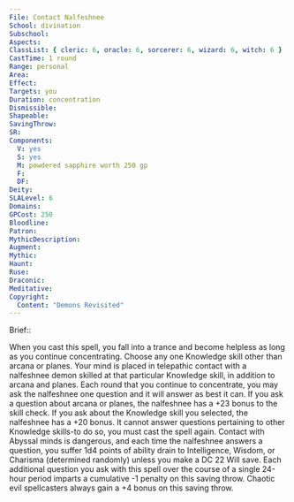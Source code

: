 ```yaml
---
File: Contact Nalfeshnee
School: divination
Subschool: 
Aspects: 
ClassList: { cleric: 6, oracle: 6, sorcerer: 6, wizard: 6, witch: 6 }
CastTime: 1 round
Range: personal
Area: 
Effect: 
Targets: you
Duration: concentration
Dismissible: 
Shapeable: 
SavingThrow: 
SR: 
Components:
  V: yes
  S: yes
  M: powdered sapphire worth 250 gp
  F: 
  DF: 
Deity: 
SLALevel: 6
Domains: 
GPCost: 250
Bloodline: 
Patron: 
MythicDescription: 
Augment: 
Mythic: 
Haunt: 
Ruse: 
Draconic: 
Meditative: 
Copyright:
  Content: "Demons Revisited"
---
```

Brief:: 

When you cast this spell, you fall into a trance and become helpless as long as you continue concentrating. Choose any one Knowledge skill other than arcana or planes. Your mind is placed in telepathic contact with a nalfeshnee demon skilled at that particular Knowledge skill, in addition to arcana and planes. Each round that you continue to concentrate, you may ask the nalfeshnee one question and it will answer as best it can. If you ask a question about arcana or planes, the nalfeshnee has a +23 bonus to the skill check. If you ask about the Knowledge skill you selected, the nalfeshnee has a +20 bonus. It cannot answer questions pertaining to other Knowledge skills-to do so, you must cast the spell again.  Contact with Abyssal minds is dangerous, and each time the nalfeshnee answers a question, you suffer 1d4 points of ability drain to Intelligence, Wisdom, or Charisma (determined randomly) unless you make a DC 22 Will save. Each additional question you ask with this spell over the course of a single 24-hour period imparts a cumulative -1 penalty on this saving throw. Chaotic evil spellcasters always gain a +4 bonus on this saving throw.
